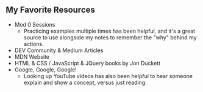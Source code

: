 ## My Favorite Resources
* Mod 0 Sessions
  * Practicing examples multiple times has been helpful, and it's a great source to use alongside my notes to remember the "why" behind my actions.
* DEV Community & Medium Articles
* MDN Website
* HTML & CSS / JavaScript & JQuery books by Jon Duckett
* Google, Google, Google!
  * Looking up YouTube videos has also been helpful to hear someone explain and show a concept, versus just reading.

